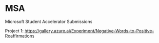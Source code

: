 # MSA
Microsoft Student Accelerator Submissions

Project 1: https://gallery.azure.ai/Experiment/Negative-Words-to-Positive-Reaffirmations
